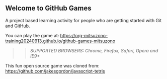 ## Welcome to GitHub Games

A project based learning activity for people who are getting started with Git and GitHub.

You can play the game at: https://org-mitsuzono-training20240913.github.io/github-games-mitsuzono

>> _*SUPPORTED BROWSERS*: Chrome, Firefox, Safari, Opera and IE9+_

This fun open source game was cloned from: https://github.com/jakesgordon/javascript-tetris
